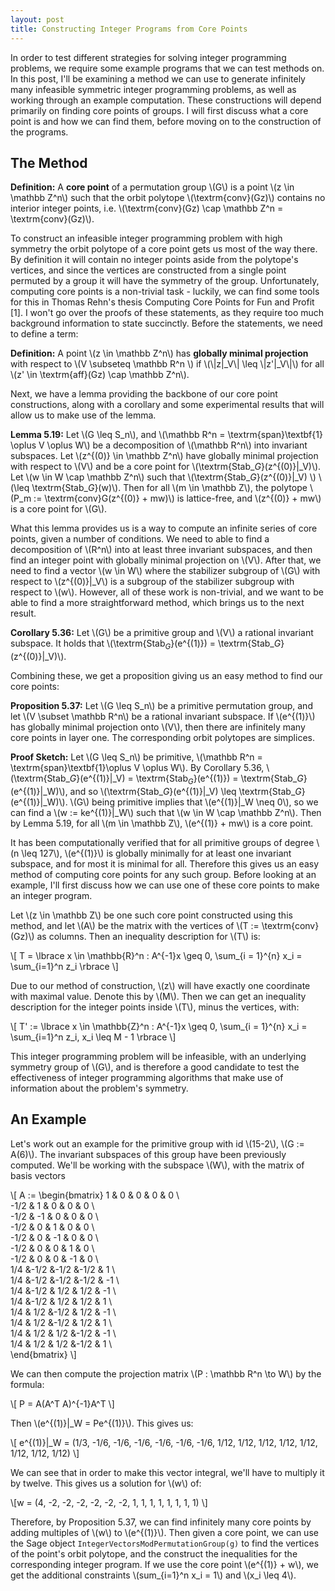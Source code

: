 ```yaml
---
layout: post
title: Constructing Integer Programs from Core Points
---
```


In order to test different strategies for solving integer programming problems, we require some example programs that we can test methods on. In this post, I'll be examining a method we can use to generate infinitely many infeasible symmetric integer programming problems, as well as working through an example computation. These constructions will depend primarily on finding core points of groups. I will first discuss what a core point is and how we can find them, before moving on to the construction of the programs.

## The Method

__Definition:__ A __core point__ of a permutation group \\(G\\) is a point \\(z \in \mathbb Z^n\\) such that the orbit polytope \\(\textrm{conv}(Gz)\\) contains no interior integer points, i.e. \\(\textrm{conv}(Gz) \cap \mathbb Z^n = \textrm{conv}(Gz)\\).

To construct an infeasible integer programming problem with high symmetry the orbit polytope of a core point gets us most of the way there. By definition it will contain no integer points aside from the polytope's vertices, and since the vertices are constructed from a single point permuted by a group it will have the symmetry of the group. Unfortunately, computing core points is a non-trivial task - luckily, we can find some tools for this in Thomas Rehn's thesis Computing Core Points for Fun and Profit [1]. I won't go over the proofs of these statements, as they require too much background information to state succinctly. Before the statements, we need to define a term:

__Definition:__ A point \\(z \in \mathbb Z^n\\) has __globally minimal projection__ with respect to \\(V \subseteq \mathbb R^n \\) if \\(\\|z\|_V\\| \leq \\|z'\|_V\\|\\) for all \\(z' \in \textrm{aff}(Gz) \cap \mathbb Z^n\\).

Next, we have a lemma providing the backbone of our core point constructions, along with a corollary and some experimental results that will allow us to make use of the lemma.

__Lemma 5.19:__ Let \\(G \leq S_n\\), and \\(\mathbb R^n = \textrm{span}\textbf{1} \oplus V \oplus W\\) be a decomposition of \\(\mathbb R^n\\) into invariant subspaces. Let \\(z^{(0)} \in \mathbb Z^n\\) have globally minimal projection with respect to \\(V\\) and be a core point for \\(\textrm{Stab$\_G$}(z^{(0)}\|_V)\\). Let \\(w \in W \cap \mathbb Z^n\\) such that \\(\textrm{Stab$\_G$}(z^{(0)}\|_V) \\) \\(\leq \textrm{Stab$\_G$}(w)\\). Then for all \\(m \in \mathbb Z\\), the polytope \\(P_m := \textrm{conv}G(z^{(0)} + mw)\\) is lattice-free, and \\(z^{(0)} + mw\\) is a core point for \\(G\\).

What this lemma provides us is a way to compute an infinite series of core points, given a number of conditions. We need to able to find a decomposition of \\(R^n\\) into at least three invariant subspaces, and then find an integer point with globally minimal projection on \\(V\\). After that, we need to find a vector \\(w \in W\\) where the stabilizer subgroup of \\(G\\) with respect to \\(z^{(0)}\|_V\\) is a subgroup of the stabilizer subgroup with respect to \\(w\\). However, all of these work is non-trivial, and we want to be able to find a more straightforward method, which brings us to the next result.

__Corollary 5.36:__ Let \\(G\\) be a primitive group and \\(V\\) a rational invariant subspace. It holds that \\(\textrm{Stab$_G$}(e^{(1)}) = \textrm{Stab$\_G$}(z^{(0)}\|_V)\\).

Combining these, we get a proposition giving us an easy method to find our core points:

__Proposition 5.37:__ Let \\(G \leq S_n\\) be a primitive permutation group, and let \\(V \subset \mathbb R^n\\) be a rational invariant subspace. If \\(e^{(1)}\\) has globally minimal projection onto \\(V\\), then there are infinitely many core points in layer one. The corresponding orbit polytopes are simplices.

__Proof Sketch:__ Let \\(G \leq S_n\\) be primitive, \\(\mathbb R^n = \textrm{span}\textbf{1}\oplus V \oplus W\\). By Corollary 5.36, \\(\textrm{Stab$\_G$}(e^{(1)}\|_V) = \textrm{Stab$_G$}(e^{(1)}) = \textrm{Stab$\_G$}(e^{(1)}\|_W)\\), and so \\(\textrm{Stab$\_G$}(e^{(1)}\|_V) \leq \textrm{Stab$\_G$}(e^{(1)}\|_W)\\). \\(G\\) being primitive implies that \\(e^{(1)}\|_W \neq 0\\), so we can find a \\(w := ke^{(1)}\|_W\\) such that \\(w \in W \cap \mathbb Z^n\\). Then by Lemma 5.19, for all \\(m \in \mathbb Z\\), \\(e^{(1)} + mw\\) is a core point.

It has been computationally verified that for all primitive groups of degree \\(n \leq 127\\), \\(e^{(1)}\\) is globally minimally for at least one invariant subspace, and for most it is minimal for all. Therefore this gives us an easy method of computing core points for any such group. Before looking at an example, I'll first discuss how we can use one of these core points to make an integer program.

Let \\(z \in \mathbb Z\\) be one such core point constructed using this method, and let \\(A\\) be the matrix with the vertices of \\(T := \textrm{conv}(Gz)\\) as columns. Then an inequality description for \\(T\\) is:

\\[ T = \lbrace x \in \mathbb{R}^n : A^{-1}x \geq 0, \sum_{i = 1}^{n} x_i = \sum_{i=1}^n z_i \rbrace \\]

Due to our method of construction, \\(z\\) will have exactly one coordinate with maximal value. Denote this by \\(M\\). Then we can get an inequality description for the integer points inside \\(T\\), minus the vertices, with:

\\[ T' := \lbrace x \in \mathbb{Z}^n : A^{-1}x \geq 0, \sum_{i = 1}^{n} x_i = \sum_{i=1}^n z_i, x_i \leq M - 1 \rbrace \\]

This integer programming problem will be infeasible, with an underlying symmetry group of \\(G\\), and is therefore a good candidate to test the effectiveness of integer programming algorithms that make use of information about the problem's symmetry.

## An Example

Let's work out an example for the primitive group with id \\(15-2\\), \\(G := A(6)\\). The invariant subspaces of this group have been previously computed. We'll be working with the subspace \\(W\\), with the matrix of basis vectors

\\[
A :=
\begin{bmatrix}
   1 &   0 &   0 &   0 &   0 \\\
-1/2 &   1 &   0 &   0 &   0 \\\
-1/2 &  -1 &   0 &   0 &   0 \\\
-1/2 &   0 &   1 &   0 &   0 \\\
-1/2 &   0 &  -1 &   0 &   0 \\\
-1/2 &   0 &   0 &   1 &   0 \\\
-1/2 &   0 &   0 &  -1 &   0 \\\
 1/4 &-1/2 &-1/2 &-1/2 &   1 \\\
 1/4 &-1/2 &-1/2 &-1/2 &  -1 \\\
 1/4 &-1/2 & 1/2 & 1/2 &  -1 \\\
 1/4 &-1/2 & 1/2 & 1/2 &   1 \\\
 1/4 & 1/2 &-1/2 & 1/2 &  -1 \\\
 1/4 & 1/2 &-1/2 & 1/2 &   1 \\\
 1/4 & 1/2 & 1/2 &-1/2 &  -1 \\\
 1/4 & 1/2 & 1/2 &-1/2 &   1 \\\
\end{bmatrix}
\\]

We can then compute the projection matrix \\(P : \mathbb R^n \to W\\) by the formula:

\\[ P = A(A^T A)^{-1}A^T \\]

Then \\(e^{(1)}\|_W = Pe^{(1)}\\). This gives us:

\\[ e^{(1)}\|_W = (1/3, -1/6, -1/6, -1/6, -1/6, -1/6, -1/6, 1/12, 1/12, 1/12, 1/12, 1/12, 1/12, 1/12, 1/12)
\\]

We can see that in order to make this vector integral, we'll have to multiply it by twelve. This gives us a solution for \\(w\\) of:

\\[w = (4, -2, -2, -2, -2, -2, -2, 1, 1, 1, 1, 1, 1, 1, 1)
\\]

Therefore, by Proposition 5.37, we can find infinitely many core points by adding multiples of \\(w\\) to \\(e^{(1)}\\). Then given a core point, we can use the Sage object `IntegerVectorsModPermutationGroup(g)` to find the vertices of the point's orbit polytope, and the construct the inequalities for the corresponding integer program. If we use the core point \\(e^{(1)} + w\\), we get the additional constraints \\(sum_{i=1}^n x_i = 1\\) and \\(x_i \leq 4\\).
